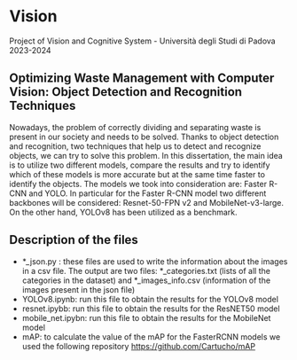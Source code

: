 # Vision
Project of Vision and Cognitive System - Università degli Studi di Padova 2023-2024

## Optimizing Waste Management with Computer Vision: Object Detection and Recognition Techniques

Nowadays, the problem of correctly dividing and separating waste is present in our society and needs to be solved.
Thanks to object detection and recognition, two techniques that help us to detect and recognize objects, we can try to solve this problem. In this dissertation, the
main idea is to utilize two different models, compare the results and try to identify which of these models is more accurate but at the same time faster to identify the objects.
The models we took into consideration are: Faster R-CNN and YOLO. In particular for the Faster R-CNN model two different backbones will be considered: Resnet-50-FPN v2 and MobileNet-v3-large. On the other hand, YOLOv8 has been utilized as a benchmark.

## Description of the files
- *_json.py : these files are used to write the information about the images in a csv file. The output are two files: *_categories.txt (lists of all the categories in the dataset) and *_images_info.csv (information of the images present in the json file)
- YOLOv8.ipynb: run this file to obtain the results for the YOLOv8 model
- resnet.ipybb: run this file to obtain the results for the ResNET50 model
- mobile_net.ipybn: run this file to obtain the results for the MobileNet model
- mAP: to calculate the value of the mAP for the FasterRCNN models we used the following repository https://github.com/Cartucho/mAP
